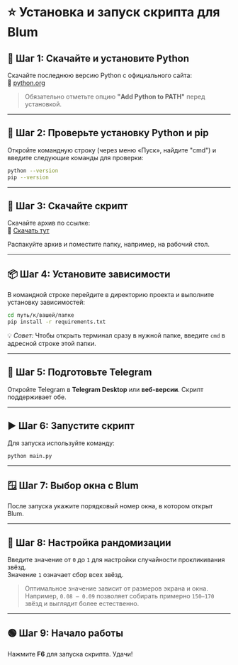 # ⭐ Установка и запуск скрипта для Blum

## 📌 Шаг 1: Скачайте и установите Python

Скачайте последнюю версию Python с официального сайта:  
🔗 [python.org](https://www.python.org/)

> Обязательно отметьте опцию **"Add Python to PATH"** перед установкой.

---

## 🧪 Шаг 2: Проверьте установку Python и pip

Откройте командную строку (через меню «Пуск», найдите "cmd") и введите следующие команды для проверки:

```bash
python --version
pip --version
```

---

## 📁 Шаг 3: Скачайте скрипт

Скачайте архив по ссылке:  
🔗 [Скачать тут]()

Распакуйте архив и поместите папку, например, на рабочий стол.

---

## 📦 Шаг 4: Установите зависимости

В командной строке перейдите в директорию проекта и выполните установку зависимостей:

```bash
cd путь/к/вашей/папке
pip install -r requirements.txt
```

💡 *Совет:* Чтобы открыть терминал сразу в нужной папке, введите `cmd` в адресной строке этой папки.

---

## 💬 Шаг 5: Подготовьте Telegram

Откройте Telegram в **Telegram Desktop** или **веб-версии**. Скрипт поддерживает обе.

---

## ▶️ Шаг 6: Запустите скрипт

Для запуска используйте команду:

```bash
python main.py
```

---

## 🪟 Шаг 7: Выбор окна с Blum

После запуска укажите порядковый номер окна, в котором открыт Blum.

---

## 🎯 Шаг 8: Настройка рандомизации

Введите значение от `0` до `1` для настройки случайности прокликивания звёзд.  
Значение `1` означает сбор всех звёзд.

> Оптимальное значение зависит от размеров экрана и окна. Например, `0.08 – 0.09` позволяет собирать примерно `150–170` звёзд и выглядит более естественно.

---

## 🟢 Шаг 9: Начало работы

Нажмите **F6** для запуска скрипта. Удачи!

